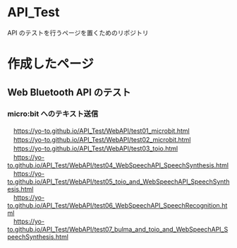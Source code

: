# API_Test
API のテストを行うページを置くためのリポジトリ

# 作成したページ
## Web Bluetooth API のテスト
### micro:bit へのテキスト送信
　https://yo-to.github.io/API_Test/WebAPI/test01_microbit.html  
　https://yo-to.github.io/API_Test/WebAPI/test02_microbit.html  
　https://yo-to.github.io/API_Test/WebAPI/test03_toio.html  
　https://yo-to.github.io/API_Test/WebAPI/test04_WebSpeechAPI_SpeechSynthesis.html  
　https://yo-to.github.io/API_Test/WebAPI/test05_toio_and_WebSpeechAPI_SpeechSynthesis.html  
　https://yo-to.github.io/API_Test/WebAPI/test06_WebSpeechAPI_SpeechRecognition.html  
　https://yo-to.github.io/API_Test/WebAPI/test07_bulma_and_toio_and_WebSpeechAPI_SpeechSynthesis.html
